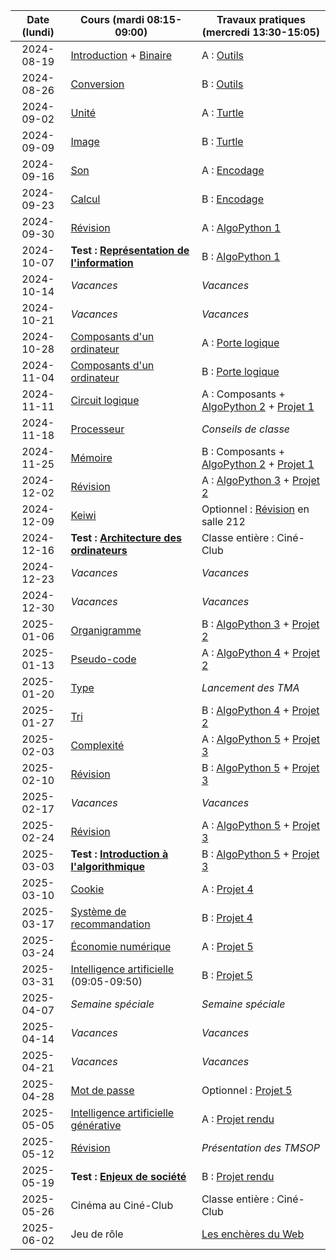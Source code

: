 | Date (lundi) | Cours (mardi 08:15-09:00)                                         | Travaux pratiques (mercredi 13:30-15:05)                                                         |
| :----------: | ----------------------------------------------------------------- | ------------------------------------------------------------------------------------------------ |
|  2024-08-19  | [Introduction](/docs/1m/intro) + [Binaire](/docs/1m/repr/binaire) | A : [Outils](/docs/1m/prog/outils)                                                               |
|  2024-08-26  | [Conversion](/docs/1m/repr/conversion)                            | B : [Outils](/docs/1m/prog/outils)                                                               |
|  2024-09-02  | [Unité](/docs/1m/repr/unite)                                      | A : [Turtle](/docs/1m/prog/turtle)                                                               |
|  2024-09-09  | [Image](/docs/1m/repr/image)                                      | B : [Turtle](/docs/1m/prog/turtle)                                                               |
|  2024-09-16  | [Son](/docs/1m/repr/son)                                          | A : [Encodage](/docs/1m/repr/encodage)                                                           |
|  2024-09-23  | [Calcul](/docs/1m/repr/calcul)                                    | B : [Encodage](/docs/1m/repr/encodage)                                                           |
|  2024-09-30  | [Révision](/docs/1m/repr/revision)                                | A : [AlgoPython 1](/docs/1m/prog/algopython-1)                                                   |
|  2024-10-07  | **Test : [Représentation de l'information](/docs/1m/repr)**       | B : [AlgoPython 1](/docs/1m/prog/algopython-1)                                                   |
|  2024-10-14  | _Vacances_                                                        | _Vacances_                                                                                       |
|  2024-10-21  | _Vacances_                                                        | _Vacances_                                                                                       |
|  2024-10-28  | [Composants d'un ordinateur](/docs/1m/arch/composants)            | A : [Porte logique](/docs/1m/arch/porte)                                                         |
|  2024-11-04  | [Composants d'un ordinateur](/docs/1m/arch/composants)            | B : [Porte logique](/docs/1m/arch/porte)                                                         |
|  2024-11-11  | [Circuit logique](/docs/1m/arch/circuit)                          | A : Composants + [AlgoPython 2](/docs/1m/prog/algopython-2) + [Projet 1](/docs/1m/prog/projet-1) |
|  2024-11-18  | [Processeur](/docs/1m/arch/processeur)                            | _Conseils de classe_                                                                             |
|  2024-11-25  | [Mémoire](/docs/1m/arch/memoire)                                  | B : Composants + [AlgoPython 2](/docs/1m/prog/algopython-2) + [Projet 1](/docs/1m/prog/projet-1) |
|  2024-12-02  | [Révision](/docs/1m/arch/revision)                                | A : [AlgoPython 3](/docs/1m/prog/algopython-3) + [Projet 2](/docs/1m/prog/projet-2)              |
|  2024-12-09  | [Keiwi](https://keiwi.cindytang.ch/)                              | Optionnel : [Révision](/docs/1m/arch/revision) en salle 212                                      |
|  2024-12-16  | **Test : [Architecture des ordinateurs](/docs/1m/arch)**          | Classe entière : Ciné-Club                                                                       |
|  2024-12-23  | _Vacances_                                                        | _Vacances_                                                                                       |
|  2024-12-30  | _Vacances_                                                        | _Vacances_                                                                                       |
|  2025-01-06  | [Organigramme](/docs/1m/algo/organigramme)                        | B : [AlgoPython 3](/docs/1m/prog/algopython-3) + [Projet 2](/docs/1m/prog/projet-2)              |
|  2025-01-13  | [Pseudo-code](/docs/1m/algo/pseudocode)                           | A : [AlgoPython 4](/docs/1m/prog/algopython-4) + [Projet 2](/docs/1m/prog/projet-2)              |
|  2025-01-20  | [Type](/docs/1m/algo/type)                                        | _Lancement des TMA_                                                                              |
|  2025-01-27  | [Tri](/docs/1m/algo/tri)                                          | B : [AlgoPython 4](/docs/1m/prog/algopython-4) + [Projet 2](/docs/1m/prog/projet-2)              |
|  2025-02-03  | [Complexité](/docs/1m/algo/complexite)                            | A : [AlgoPython 5](/docs/1m/prog/algopython-5) + [Projet 3](/docs/1m/prog/projet-3)              |
|  2025-02-10  | [Révision](/docs/1m/algo/revision)                                | B : [AlgoPython 5](/docs/1m/prog/algopython-5) + [Projet 3](/docs/1m/prog/projet-3)              |
|  2025-02-17  | _Vacances_                                                        | _Vacances_                                                                                       |
|  2025-02-24  | [Révision](/docs/1m/algo/revision)                                | A : [AlgoPython 5](/docs/1m/prog/algopython-5) + [Projet 3](/docs/1m/prog/projet-3)              |
|  2025-03-03  | **Test : [Introduction à l'algorithmique](/docs/1m/algo)**        | B : [AlgoPython 5](/docs/1m/prog/algopython-5) + [Projet 3](/docs/1m/prog/projet-3)              |
|  2025-03-10  | [Cookie](/docs/1m/enje/cookie)                                    | A : [Projet 4](/docs/1m/prog/projet-4)                                                           |
|  2025-03-17  | [Système de recommandation](/docs/1m/enje/recommandation)         | B : [Projet 4](/docs/1m/prog/projet-4)                                                           |
|  2025-03-24  | [Économie numérique](/docs/1m/enje/economie)                      | A : [Projet 5](/docs/1m/prog/projet-5)                                                           |
|  2025-03-31  | [Intelligence artificielle](/docs/1m/enje/ia) (09:05-09:50)       | B : [Projet 5](/docs/1m/prog/projet-5)                                                           |
|  2025-04-07  | _Semaine spéciale_                                                | _Semaine spéciale_                                                                               |
|  2025-04-14  | _Vacances_                                                        | _Vacances_                                                                                       |
|  2025-04-21  | _Vacances_                                                        | _Vacances_                                                                                       |
|  2025-04-28  | [Mot de passe](/docs/1m/enje/mot-de-passe)                        | Optionnel : [Projet 5](/docs/1m/prog/projet-5)                                                   |
|  2025-05-05  | [Intelligence artificielle générative](/docs/1m/enje/iag)         | A : [Projet rendu](/docs/1m/prog/projet-rendu)                                                   |
|  2025-05-12  | [Révision](/docs/1m/enje/revision)                                | _Présentation des TMSOP_                                                                         |
|  2025-05-19  | **Test : [Enjeux de société](/docs/1m/enje)**                     | B : [Projet rendu](/docs/1m/prog/projet-rendu)                                                   |
|  2025-05-26  | Cinéma au Ciné-Club                                               | Classe entière : Ciné-Club                                                                       |
|  2025-06-02  | Jeu de rôle                                                       | [Les enchères du Web](/docs/1m/prog/enchere)                                                     |
